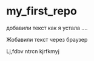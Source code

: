 ﻿# my_first_repo

добавили текст как я устала ....

Жобавили текст через браузер

Lj,fdbv ntrcn kjrfkmyj 